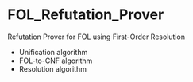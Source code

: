 # FOL_Refutation_Prover
Refutation Prover for FOL using First-Order Resolution
- Unification algorithm
- FOL-to-CNF algorithm
- Resolution algorithm
